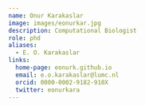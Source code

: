 ```yaml
---
name: Onur Karakaslar
image: images/eonurkar.jpg
description: Computational Biologist
role: phd
aliases:
  - E. O. Karakaslar
links:
  home-page: eonurk.github.io
  email: e.o.karakaslar@lumc.nl
  orcid: 0000-0002-9182-910X
  twitter: eonurkara
---
```

